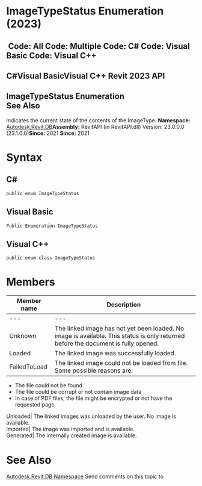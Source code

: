 # ImageTypeStatus Enumeration (2023)

﻿
 Code: All Code: Multiple Code: C# Code: Visual Basic Code: Visual C++   
---  
C#Visual BasicVisual C++
Revit 2023 API  
---  
ImageTypeStatus Enumeration  
See Also  
---  
Indicates the current state of the contents of the ImageType. 
**Namespace:** [Autodesk.Revit.DB](87546ba7-461b-c646-cbb1-2cb8f5bff8b2.md "Autodesk.Revit.DB Namespace")**Assembly:** RevitAPI (in RevitAPI.dll) Version: 23.0.0.0 (23.1.0.0)**Since:** 2021 **Since:** 2021 
# Syntax
C#  
---  
```text
public enum ImageTypeStatus
```
  
Visual Basic  
---  
```text
Public Enumeration ImageTypeStatus
```
  
Visual C++  
---  
```text
public enum class ImageTypeStatus
```
  
# Members
| Member name | Description |
| --- | --- |
| --- | --- |
| Unknown | The linked image has not yet been loaded. No image is available. This status is only returned before the document is fully opened. |
| Loaded | The linked image was successfully loaded. |
| FailedToLoad | The linked image could not be loaded from file.  Some possible reasons are: |

  * The file could not be found
  * The file could be corrupt or not contain image data
  * In case of PDF files, the file might be encrypted or not have the requested page

  
Unloaded|  The linked images was unloaded by the user. No image is available.   
Imported|  The image was imported and is available.   
Generated|  The internally created image is available.   
# See Also
[Autodesk.Revit.DB Namespace](87546ba7-461b-c646-cbb1-2cb8f5bff8b2.md "Autodesk.Revit.DB Namespace")
Send comments on this topic to 